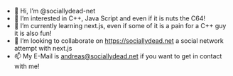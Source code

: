 - 👋 Hi, I’m @sociallydead-net
- 👀 I’m interested in C++, Java Script and even if it is nuts the C64!
- 🌱 I’m currently learning next.js, even if some of it is a pain for a C++ guy it is also fun!
- 💞️ I’m looking to collaborate on https://sociallydead.net a social network attempt with next.js
- 📫 My E-Mail is andreas@sociallydead.net if you want to get in contact with me!

<!---
sociallydead-net/sociallydead-net is a ✨ special ✨ repository because its `README.md` (this file) appears on your GitHub profile.
You can click the Preview link to take a look at your changes.
--->
